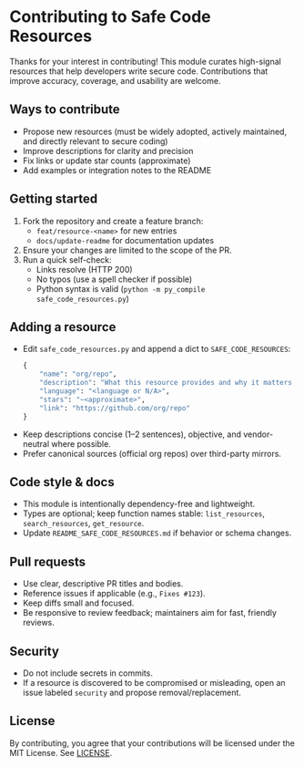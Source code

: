 # Contributing to Safe Code Resources

Thanks for your interest in contributing! This module curates high-signal resources that help developers write secure code. Contributions that improve accuracy, coverage, and usability are welcome.

## Ways to contribute
- Propose new resources (must be widely adopted, actively maintained, and directly relevant to secure coding)
- Improve descriptions for clarity and precision
- Fix links or update star counts (approximate)
- Add examples or integration notes to the README

## Getting started
1. Fork the repository and create a feature branch:
   - `feat/resource-<name>` for new entries
   - `docs/update-readme` for documentation updates
2. Ensure your changes are limited to the scope of the PR.
3. Run a quick self-check:
   - Links resolve (HTTP 200)
   - No typos (use a spell checker if possible)
   - Python syntax is valid (`python -m py_compile safe_code_resources.py`)

## Adding a resource
- Edit `safe_code_resources.py` and append a dict to `SAFE_CODE_RESOURCES`:
  ```python
  {
      "name": "org/repo",
      "description": "What this resource provides and why it matters for secure code.",
      "language": "<language or N/A>",
      "stars": "~<approximate>",
      "link": "https://github.com/org/repo"
  }
  ```
- Keep descriptions concise (1–2 sentences), objective, and vendor-neutral where possible.
- Prefer canonical sources (official org repos) over third-party mirrors.

## Code style & docs
- This module is intentionally dependency-free and lightweight.
- Types are optional; keep function names stable: `list_resources`, `search_resources`, `get_resource`.
- Update `README_SAFE_CODE_RESOURCES.md` if behavior or schema changes.

## Pull requests
- Use clear, descriptive PR titles and bodies.
- Reference issues if applicable (e.g., `Fixes #123`).
- Keep diffs small and focused.
- Be responsive to review feedback; maintainers aim for fast, friendly reviews.

## Security
- Do not include secrets in commits.
- If a resource is discovered to be compromised or misleading, open an issue labeled `security` and propose removal/replacement.

## License
By contributing, you agree that your contributions will be licensed under the MIT License. See [LICENSE](LICENSE).